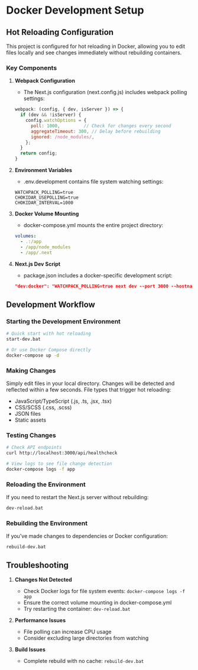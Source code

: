 # Docker Development Setup

## Hot Reloading Configuration

This project is configured for hot reloading in Docker, allowing you to edit files locally and see changes immediately without rebuilding containers.

### Key Components

1. **Webpack Configuration**
   - The Next.js configuration (next.config.js) includes webpack polling settings:
   ```js
   webpack: (config, { dev, isServer }) => {
     if (dev && !isServer) {
       config.watchOptions = {
         poll: 1000,         // Check for changes every second
         aggregateTimeout: 300, // Delay before rebuilding
         ignored: /node_modules/,
       };
     }
     return config;
   }
   ```

2. **Environment Variables**
   - .env.development contains file system watching settings:
   ```
   WATCHPACK_POLLING=true
   CHOKIDAR_USEPOLLING=true
   CHOKIDAR_INTERVAL=1000
   ```

3. **Docker Volume Mounting**
   - docker-compose.yml mounts the entire project directory:
   ```yaml
   volumes:
     - .:/app
     - /app/node_modules
     - /app/.next
   ```

4. **Next.js Dev Script**
   - package.json includes a docker-specific development script:
   ```json
   "dev:docker": "WATCHPACK_POLLING=true next dev --port 3000 --hostname 0.0.0.0"
   ```

## Development Workflow

### Starting the Development Environment

```bash
# Quick start with hot reloading
start-dev.bat

# Or use Docker Compose directly
docker-compose up -d
```

### Making Changes

Simply edit files in your local directory. Changes will be detected and reflected within a few seconds. File types that trigger hot reloading:

- JavaScript/TypeScript (.js, .ts, .jsx, .tsx)
- CSS/SCSS (.css, .scss)
- JSON files
- Static assets

### Testing Changes

```bash
# Check API endpoints
curl http://localhost:3000/api/healthcheck

# View logs to see file change detection
docker-compose logs -f app
```

### Reloading the Environment

If you need to restart the Next.js server without rebuilding:

```bash
dev-reload.bat
```

### Rebuilding the Environment

If you've made changes to dependencies or Docker configuration:

```bash
rebuild-dev.bat
```

## Troubleshooting

1. **Changes Not Detected**
   - Check Docker logs for file system events: `docker-compose logs -f app`
   - Ensure the correct volume mounting in docker-compose.yml
   - Try restarting the container: `dev-reload.bat`

2. **Performance Issues**
   - File polling can increase CPU usage
   - Consider excluding large directories from watching

3. **Build Issues**
   - Complete rebuild with no cache: `rebuild-dev.bat`
